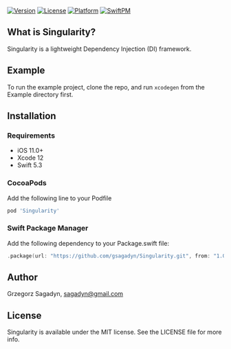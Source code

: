 [![Version](https://img.shields.io/cocoapods/v/Singularity.svg?style=flat)](https://cocoapods.org/pods/Singularity)
[![License](https://img.shields.io/cocoapods/l/Singularity.svg?style=flat)](https://opensource.org/licenses/MIT)
[![Platform](https://img.shields.io/cocoapods/p/Singularity.svg?style=flat)](https://www.apple.com/pl/ios)
[![SwiftPM](https://img.shields.io/badge/Swift%20Package%20Manager-compatible-brightgreen.svg)](https://github.com/apple/swift-package-manager)

## What is Singularity?
Singularity is a lightweight Dependency Injection (DI) framework.

## Example

To run the example project, clone the repo, and run `xcodegen` from the Example directory first.

## Installation

### Requirements

- iOS 11.0+
- Xcode 12
- Swift 5.3

### CocoaPods

Add the following line to your Podfile

```rb
pod 'Singularity'
```

### Swift Package Manager

Add the following dependency to your Package.swift file:

```swift
.package(url: "https://github.com/gsagadyn/Singularity.git", from: "1.0.0")
```

## Author

Grzegorz Sagadyn, sagadyn@gmail.com

## License

Singularity is available under the MIT license. See the LICENSE file for more info.
